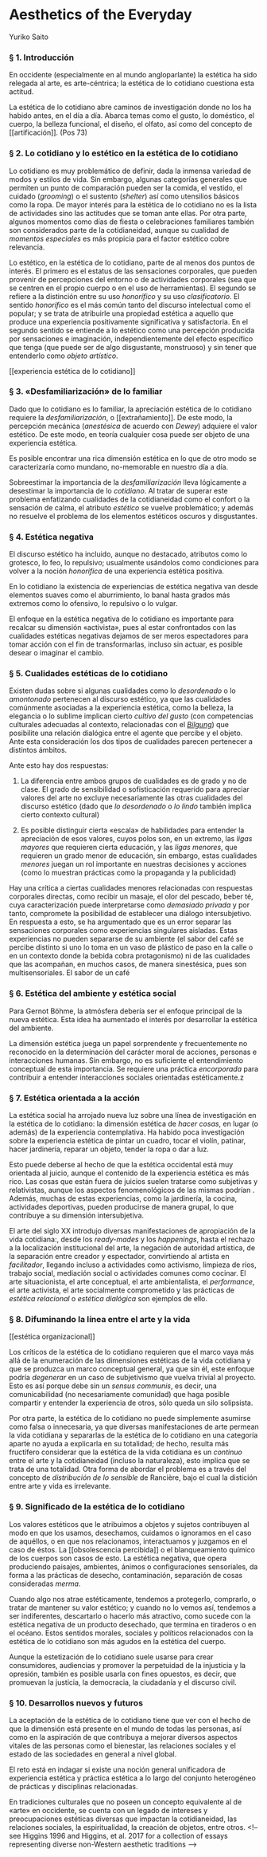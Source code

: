 # Aesthetics of the Everyday
Yuriko Saito

### § 1. Introducción

En occidente (especialmente en al mundo angloparlante) la estética ha sido relegada al arte, es arte-céntrica; la estética de lo cotidiano cuestiona esta actitud.

La estética de lo cotidiano abre caminos de investigación donde no los ha habido antes, en el día a día. Abarca temas como el gusto, lo doméstico, el cuerpo, la belleza funcional, el diseño, el olfato, así como del concepto de [[artificación]]. (Pos 73)

### § 2. Lo cotidiano y lo estético en la estética de lo cotidiano

Lo cotidiano es muy problemático de definir, dada la inmensa variedad de modos y estilos de vida. Sin embargo, algunas categorías generales que permiten un punto de comparación pueden ser la comida, el vestido, el cuidado (*grooming*) o el sustento (*shelter*) así como utensilios básicos como la ropa. De mayor interés para la estética de lo cotidiano no es la lista de actividades sino las actitudes que se toman ante ellas. Por otra parte, algunos momentos como días de fiesta o celebraciones familiares también son considerados parte de la cotidianeidad, aunque su cualidad de *momentos especiales* es más propicia para el factor estético cobre relevancia.

Lo estético, en la estética de lo cotidiano, parte de al menos dos puntos de interés. El primero es el estatus de las sensaciones corporales, que pueden provenir de percepciones del entorno o de actividades corporales (sea que se centren en el propio cuerpo o en el uso de herramientas). El segundo se refiere a la distinción entre su uso *honorífico* y su uso *clasificatorio*. El sentido *honorífico* es el más común tanto del discurso intelectual como el popular; y se trata de atribuirle una propiedad estética a aquello que produce una experiencia positivamente significativa y satisfactoria. En el segundo sentido se entiende a lo estético como una percepción producida por sensaciones e imaginación, independientemente del efecto específico que tenga (que puede ser de algo disgustante, monstruoso) y sin tener que entenderlo como *objeto artístico*.

[[experiencia estética de lo cotidiano]]

### § 3. «Desfamiliarización» de lo familiar

Dado que lo cotidiano es lo familiar, la apreciación estética de lo cotidiano requiere la *desfamiliarización*, o [[extrañamiento]]. De este modo, la percepción mecánica (*anestésica* de acuerdo con *Dewey*) adquiere el valor estético. De este modo, en teoría cualquier cosa puede ser objeto de una experiencia estética.

Es posible encontrar una rica dimensión estética en lo que de otro modo se caracterizaría como mundano, no-memorable en nuestro día a día.

Sobreestimar la importancia de la *desfamiliarización* lleva lógicamente a desestimar la importancia de lo *cotidiano*. Al tratar de superar este problema enfatizando cualidades de la cotidianeidad como el confort o la sensación de calma, el atributo *estético* se vuelve problemático; y además no resuelve el problema de los elementos estéticos oscuros y disgustantes.

### § 4. Estética negativa

El discurso estético ha incluido, aunque no destacado, atributos como lo grotesco, lo feo, lo repulsivo; usualmente usándolos como condiciones para volver a la noción *honorífica* de una experiencia estética positiva.

En lo cotidiano la existencia de experiencias de estética negativa van desde elementos suaves como el aburrimiento, lo banal hasta grados más extremos como lo ofensivo, lo repulsivo o lo vulgar.

El enfoque en la estética negativa de lo cotidiano es importante para recalcar su dimensión «activista», pues al estar confrontados con las cualidades estéticas negativas dejamos de ser meros espectadores para tomar acción con el fin de transformarlas, incluso sin actuar, es posible desear o imaginar el cambio.

### § 5. Cualidades estéticas de lo cotidiano

Existen dudas sobre si algunas cualidades como lo *desordenado* o lo *amontonado* pertenecen al discurso estético, ya que las cualidades comúnmente asociadas a la experiencia estética, como la belleza, la elegancia o lo sublime implican cierto *cultivo del gusto* (con competencias culturales adecuadas al contexto, relacionadas con el [*Bilgung*](https://en.wikipedia.org/wiki/Bildung)) que posibilite una relación dialógica entre el agente que percibe y el objeto. Ante esta consideración los dos tipos de cualidades parecen pertenecer a distintos ámbitos.

Ante esto hay dos respuestas:

1. La diferencia entre ambos grupos de cualidades es de grado y no de clase. El grado de sensibilidad o sofisticación requerido para apreciar valores del arte no excluye necesariamente las otras cualidades del discurso estético (dado que *lo desordenado* o *lo lindo* también implica cierto contexto cultural)

2. Es posible distinguir cierta «escala» de habilidades para entender la apreciación de esos valores, cuyos polos son, en un extremo, las *ligas mayores* que requieren cierta educación, y las *ligas menores*, que requieren un grado menor de educación, sin embargo, estas cualidades *menores* juegan un rol importante en nuestras decisiones y acciones (como lo muestran prácticas como la propaganda y la publicidad)

Hay una crítica a ciertas cualidades menores relacionadas con respuestas corporales directas, como recibir un masaje, el olor del pescado, beber té, cuya caracterización puede interpretarse como *demasiado privada* y por tanto, compromete la posibilidad de establecer una diálogo intersubjetivo. En respuesta a esto, se ha argumentado que es un error separar las sensaciones corporales como experiencias singulares aisladas. Estas experiencias no pueden separarse de su ambiente (el sabor del café se percibe distinto si uno lo toma en un vaso de plástico de paso en la calle o en un contexto donde la bebida cobra protagonismo) ni de las cualidades que las acompañan, en muchos casos, de manera sinestésica, pues son multisensoriales. El sabor de un café

### § 6. Estética del ambiente y estética social

Para Gernot Böhme, la atmósfera debería ser el enfoque principal de la nueva estética. Esta idea ha aumentado el interés por desarrollar la estética del ambiente.

La dimensión estética juega un papel sorprendente y frecuentemente no reconocido en la determinación del carácter moral de acciones, personas e interacciones humanas. Sin embargo, no es suficiente el entendimiento conceptual de esta importancia. Se requiere una práctica *encorporada* para contribuir a entender interacciones sociales orientadas estéticamente.z

### § 7. Estética orientada a la acción

La estética social ha arrojado nueva luz sobre una línea de investigación en la estética de lo cotidiano: la dimensión estética de *hacer cosas*, en lugar (o además) de la experiencia contemplativa. Ha habido poca investigación sobre la experiencia estética de pintar un cuadro, tocar el violín, patinar, hacer jardinería, reparar un objeto, tender la ropa o dar a luz.

Esto puede deberse al hecho de que la estética occidental está muy orientada al juicio, aunque el contenido de la experiencia estética es más rico. Las cosas que están fuera de juicios suelen tratarse como subjetivas y relativistas, aunque los aspectos fenomenológicos de las mismas podrían . Además, muchas de estas experiencias, como la jardinería, la cocina, actividades deportivas, pueden producirse de manera grupal, lo que contribuye a su dimensión intersubjetiva.

El arte del siglo XX introdujo diversas manifestaciones de apropiación de la vida cotidiana:, desde los *ready-mades* y los *happenings*, hasta el rechazo a la localización institucional del arte, la negación de autoridad artística, de la separación entre creador y espectador, convirtiendo al artista en *facilitador*, llegando incluso a actividades como activismo, limpieza de ríos, trabajo social, mediación social o actividades comunes como cocinar. El arte situacionista, el arte conceptual, el arte ambientalista, el *performance*, el arte activista, el arte socialmente comprometido y las prácticas de *estética relacional* o *estética dialógica* son ejemplos de ello.

### § 8. Difuminando la línea entre el arte y la vida

[[estética organizacional]]

Los críticos de la estética de lo cotidiano requieren que el marco vaya más allá de la enumeración de las dimensiones estéticas de la vida cotidiana y que se produzca un marco conceptual general, ya que sin él, este enfoque podría *degenerar* en un caso de subjetivismo que vuelva trivial al proyecto. Esto es así porque debe sin un *sensus communis*, es decir, una comunicabilidad (no necesariamente comunidad) que haga posible compartir y entender la experiencia de otros, sólo queda un silo solipsista.

Por otra parte, la estética de lo cotidiano no puede simplemente asumirse como falsa o innecesaria, ya que diversas manifestaciones de arte permean la vida cotidiana y separarlas de la estética de lo cotidiano en una categoría aparte no ayuda a explicarla en su totalidad; de hecho, resulta más fructífero considerar que la estética de la vida cotidiana es un *continuo* entre el arte y la cotidianeidad (incluso la naturaleza), esto implica que se trata de una totalidad. Otra forma de abordar el problema es a través del concepto de *distribución de lo sensible* de Rancière, bajo el cual la distición entre arte y vida es irrelevante.

### § 9. Significado de la estética de lo cotidiano

Los valores estéticos que le atribuimos a objetos y sujetos contribuyen al modo en que los usamos, desechamos, cuidamos o ignoramos en el caso de aquéllos, o en que nos relacionamos, interactuamos y juzgamos en el caso de éstos. La [[obsolescencia percibida]] o el blanqueamiento químico de los cuerpos son casos de esto. La estética negativa, que opera produciendo paisajes, ambientes, ánimos o configuraciones sensoriales, da forma a las prácticas de desecho, contaminación, separación de cosas consideradas *merma*.

Cuando algo nos atrae estéticamente, tendemos a protegerlo, comprarlo, o tratar de mantener su valor estético; y cuando no lo vemos así, tendemos a ser indiferentes, descartarlo o hacerlo más atractivo, como sucede con la estética negativa de un producto desechado, que termina en tiraderos o en el océano. Estos sentidos morales, sociales y políticos relacionados con la estética de lo cotidiano son más agudos en la estética del cuerpo.

Aunque la estetización de lo cotidiano suele usarse para crear consumidores, audiencias y promover la perpetuidad de la injusticia y la opresión, también es posible usarla con fines opuestos, es decir, que promuevan la justicia, la democracia, la ciudadanía y el discurso civil.

### § 10. Desarrollos nuevos y futuros

La aceptación de la estética de lo cotidiano tiene que ver con el hecho de que la dimensión está presente en el mundo de todas las personas, así como en la aspiración de que contribuya a mejorar diversos aspectos vitales de las personas como el bienestar, las relaciones sociales y el estado de las sociedades en general a nivel global.

El reto está en indagar si existe una noción general unificadora de experiencia estética y práctica estética a lo largo del conjunto heterogéneo de prácticas y disciplinas relacionadas.

En tradiciones culturales que no poseen un concepto equivalente al de «arte» en occidente, se cuenta con un legado de intereses y preocupaciones estéticas diversas que impactan la cotidianeidad, las relaciones sociales, la espiritualidad, la creación de objetos, entre otros. <!– see Higgins 1996 and Higgins, et al. 2017 for a collection of essays representing diverse non-Western aesthetic traditions –>

